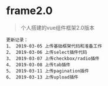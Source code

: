 # frame2.0

> 个人搭建的vue组件框架2.0版本

```
更新记录：
1、 2019-03-05 上传基础框架代码和准备工作
2、 2019-03-06 上传select插件代码
3、 2019-03-07 上传checkbox/radio插件
4、 2019-03-08 上传tab插件
5、 2019-03-11 上传pagination插件
6、 2019-03-13 上传upload插件
```
